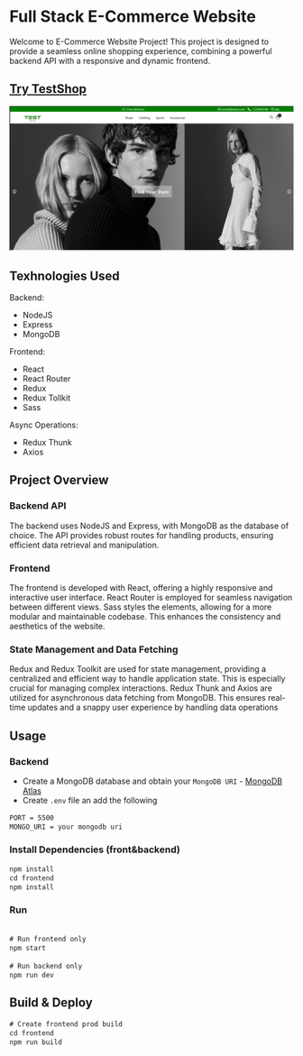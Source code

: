 # Full Stack E-Commerce Website

Welcome to E-Commerce Website Project! This project is designed to provide a seamless online shopping experience, combining a powerful backend API with a responsive and dynamic frontend.

## [Try TestShop](https://flourishing-gumption-4b7314.netlify.app/)

<img src="./front-end/public/images/shop.jpg" />

## Texhnologies Used

Backend:
- NodeJS
- Express
- MongoDB

Frontend:
- React
- React Router
- Redux
- Redux Tollkit
- Sass

Async Operations:
- Redux Thunk
- Axios

## Project Overview

### Backend API
The backend uses NodeJS and Express, with MongoDB as the database of choice. The API provides robust routes for handling products, ensuring efficient data retrieval and manipulation.

### Frontend
The frontend is developed with React, offering a highly responsive and interactive user interface. React Router is employed for seamless navigation between different views. Sass styles the elements, allowing for a more modular and maintainable codebase. This enhances the consistency and aesthetics of the website.

### State Management and Data Fetching
Redux and Redux Toolkit are used for state management, providing a centralized and efficient way to handle application state. This is especially crucial for managing complex interactions. Redux Thunk and Axios are utilized for asynchronous data fetching from MongoDB. This ensures real-time updates and a snappy user experience by handling data operations

## Usage

### Backend
- Create a MongoDB database and obtain your `MongoDB URI` - [MongoDB Atlas](https://www.mongodb.com/cloud/atlas/register)
- Create `.env` file an add the following

```
PORT = 5500
MONGO_URI = your mongodb uri
```
### Install Dependencies (front&backend)

```
npm install
cd frontend
npm install
```

### Run

```

# Run frontend only
npm start

# Run backend only
npm run dev
```

## Build & Deploy

```
# Create frontend prod build
cd frontend
npm run build
```
